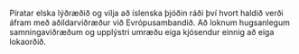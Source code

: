 Píratar elska lýðræðið og vilja að íslenska þjóðin ráði því hvort haldið verði áfram með aðildarviðræður við Evrópusambandið. Að loknum hugsanlegum samningaviðræðum og upplýstri umræðu eiga kjósendur einnig að eiga lokaorðið.
